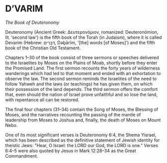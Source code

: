 # D’VARIM
*The Book of Deuteronomy*

Deuteronomy (Ancient Greek: Δευτερονόμιον, romanized: Deuteronómion, lit. 'second law') is the fifth book of the Torah (in Judaism), where it is called Devarim (Hebrew: דְּבָרִים‎, Dəḇārīm, '[the] words [of Moses]') and the fifth book of the Christian Old Testament.

Chapters 1–30 of the book consist of three sermons or speeches delivered to the Israelites by Moses on the Plains of Moab, shortly before they enter the Promised Land. The first sermon recounts the forty years of wilderness wanderings which had led to that moment and ended with an exhortation to observe the law. The second sermon reminds the Israelites of the need to follow Yahweh and the laws (or teachings) he has given them, on which their possession of the land depends. The third sermon offers the comfort that, even should the nation of Israel prove unfaithful and so lose the land, with repentance all can be restored.

The final four chapters (31–34) contain the Song of Moses, the Blessing of Moses, and the narratives recounting the passing of the mantle of leadership from Moses to Joshua and, finally, the death of Moses on Mount Nebo.

One of its most significant verses is Deuteronomy 6:4, the Shema Yisrael, which has been described as the definitive statement of Jewish identity for theistic Jews: "Hear, O Israel: the LORD our God, the LORD is one." Verses 6:4–5 were also quoted by Jesus in Mark 12:28–34 as the Great Commandment.